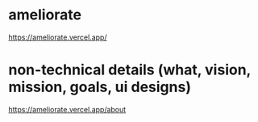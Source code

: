 # ameliorate

https://ameliorate.vercel.app/

# non-technical details (what, vision, mission, goals, ui designs)

https://ameliorate.vercel.app/about
